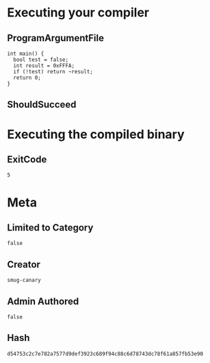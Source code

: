 # Executing your compiler

## ProgramArgumentFile

```
int main() {
  bool test = false;
  int result = 0xFFFA;
  if (!test) return ~result;
  return 0;
}
```

## ShouldSucceed

# Executing the compiled binary

## ExitCode

```
5
```

# Meta

## Limited to Category

```
false
```

## Creator

```
smug-canary
```

## Admin Authored

```
false
```

## Hash

```
d54753c2c7e782a7577d9def3923c689f94c88c6d78743dc78f61a857fb53e90
```
